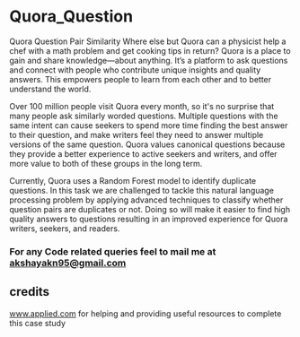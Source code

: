 # Quora_Question
Quora Question Pair Similarity
Where else but Quora can a physicist help a chef with a math problem and get cooking tips in return? Quora is a place to gain and share knowledge—about anything. It’s a platform to ask questions and connect with people who contribute unique insights and quality answers. This empowers people to learn from each other and to better understand the world.

Over 100 million people visit Quora every month, so it's no surprise that many people ask similarly worded questions. Multiple questions with the same intent can cause seekers to spend more time finding the best answer to their question, and make writers feel they need to answer multiple versions of the same question. Quora values canonical questions because they provide a better experience to active seekers and writers, and offer more value to both of these groups in the long term.

Currently, Quora uses a Random Forest model to identify duplicate questions. In this task we are challenged to tackle this natural language processing problem by applying advanced techniques to classify whether question pairs are duplicates or not. Doing so will make it easier to find high quality answers to questions resulting in an improved experience for Quora writers, seekers, and readers.


### For any Code related queries feel to mail me at akshayakn95@gmail.com
## credits
www.applied.com for helping and providing useful resources to complete this case study
